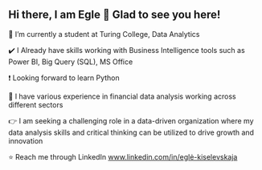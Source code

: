 ## Hi there, I am Egle 👋 Glad to see you here!

👾 I’m currently a student at Turing College, Data Analytics

✔️ I Already have skills working with Business Intelligence tools such as Power BI, Big Query (SQL), MS Office

❗ Looking forward to learn Python


💁 I have various experience in financial data analysis working across different sectors

👉 I am seeking a challenging role in a data-driven organization where my data analysis skills and critical thinking can be utilized to drive growth and innovation

⭐ Reach me through LinkedIn www.linkedin.com/in/eglė-kiselevskaja

